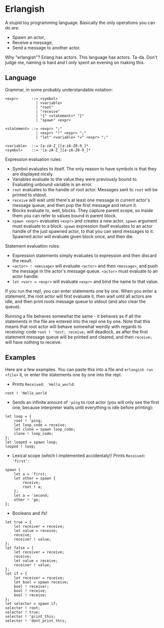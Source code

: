 # Erlangish

A stupid toy programming language. Basically the only operations you can do are:

* Spawn an actor,
* Receive a message,
* Send a message to another actor.

Why "erlangish"? Erlang has actors. This language has actors. Ta-da. Don't judge
me, naming is hard and I only spent an evening on making this.

## Language

Grammar, in some probably understandable notation:

```
<expr>      ::= <symbol>
              | <variable>
              | "root"
              | "receive"
              | "{" <statement>* "}"
              | "spawn" <expr>

<statement> ::= <expr> ";"
              | <expr> "!" <expr> ";"
              | "let" <variable> "=" <expr> ";"

<variable>  ::= [a-zA-Z_][a-zA-Z0-9_]*
<symbol>    ::= '[a-zA-Z_][a-zA-Z0-9_]*
```

Expression evaluation rules:
* Symbol evaluates to itself. The only reason to have symbols is that they are
displayed nicely.
* Variables evaluate to the value they were previously bound to. Evaluating
unbound variable is an error.
* `root` evaluates to the handle of root actor. Messages sent to `root` will
be printed to stdout.
* `receive` will wait until there's at least one message in current actor's
message queue, and then pop the first message and return it.
* Blocks evaluate to, well, blocks. They capture parent scope, so inside them
you can refer to values bound in parent block.
* `spawn <expr>` evaluates `<expr>` and creates a new actor. `spawn` argument
must evaluate to a block. `spawn` expression itself evaluates to an actor handle
of the just spawned actor, to that you can send messages to it. Spawned actor
will evaluate given block once, and then die.

Statement evaluation rules:
* Expression statements simply evaluates to expression and then discard the
result.
* `<actor> ! <message>` will evaluate `<actor>` and then `<message>`, and push
the message in the actor's message queue. `<actor>` must evaluate to an actor
handle.
* `let <var> = <expr>` will evaluate `<expr>` and bind the name to that value.

If you run the repl, you can enter statements one by one. When you enter a
statement, the root actor will first evaluate it, then wait until all actors are
idle, and then print roots message queue to stdout (and also clear the queue).

Running a file behaves somewhat the same - it behaves as if all the statements
in the file are entered into the repl one by one. Note that this means that root
actor will behave somewhat weirdly with regards to receiving: code
`root ! 'test; receive;` will deadlock, as after the first statement message
queue will be printed and cleared, and then `receive;` will have nothing to
receive.

## Examples

Here are a few examples. You can paste this into a file and
`erlangish run <file>` it, or enter the statements one by one into the repl.

* Prints `Received: 'Hello_world`:
```
root ! 'Hello_world
```
* Sends an infinite amount of `'ping` to root actor (you will only see the
first one, because interpreter waits until everything is idle before printing):
```
let loop = {
    root ! 'ping;
    let loop_code = receive;
    let clone = spawn loop_code;
    clone ! loop_code;
};
let looped = spawn loop;
looped ! loop;
```
* Lexical scope (which I implemented accidentaly)! Prints `Received: 'first'`:
```
spawn {
    let a = 'first;
    let other = spawn {
        receive;
        root ! a;
    };
    let a = 'second;
    other ! 'go;
};
```
* Booleans and ifs!
```
let true = {
    let receiver = receive;
    let value = receive;
    receive;
    receiver ! value;
};
let false = {
    let receiver = receive;
    receive;
    let value = receive;
    receiver ! value;
};
let if = {
    let receiver = receive;
    let bool = spawn receive;
    bool ! receiver;
    bool ! receive;
    bool ! receive;
};
let selector = spawn if;
selector ! root;
selector ! true;
selector ! 'print_this;
selector ! 'dont_print_this;
```
